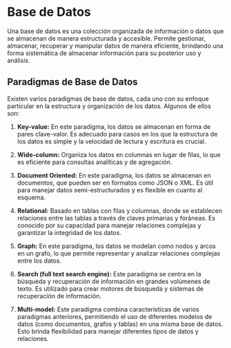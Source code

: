 # Base de Datos

Una base de datos es una colección organizada de información o datos que se almacenan de manera estructurada y accesible. Permite gestionar, almacenar, recuperar y manipular datos de manera eficiente, brindando una forma sistemática de almacenar información para su posterior uso y análisis.

## Paradigmas de Base de Datos

Existen varios paradigmas de base de datos, cada uno con su enfoque particular en la estructura y organización de los datos. Algunos de ellos son:

1. **Key-value:** En este paradigma, los datos se almacenan en forma de pares clave-valor. Es adecuado para casos en los que la estructura de los datos es simple y la velocidad de lectura y escritura es crucial.

2. **Wide-column:** Organiza los datos en columnas en lugar de filas, lo que es eficiente para consultas analíticas y de agregación.

3. **Document Oriented:** En este paradigma, los datos se almacenan en documentos, que pueden ser en formatos como JSON o XML. Es útil para manejar datos semi-estructurados y es flexible en cuanto al esquema.

4. **Relational:** Basado en tablas con filas y columnas, donde se establecen relaciones entre las tablas a través de claves primarias y foráneas. Es conocido por su capacidad para manejar relaciones complejas y garantizar la integridad de los datos.

5. **Graph:** En este paradigma, los datos se modelan como nodos y arcos en un grafo, lo que permite representar y analizar relaciones complejas entre los datos.

6. **Search (full text search engine):** Este paradigma se centra en la búsqueda y recuperación de información en grandes volúmenes de texto. Es utilizado para crear motores de búsqueda y sistemas de recuperación de información.

7. **Multi-model:** Este paradigma combina características de varios paradigmas anteriores, permitiendo el uso de diferentes modelos de datos (como documentos, grafos y tablas) en una misma base de datos. Esto brinda flexibilidad para manejar diferentes tipos de datos y relaciones.
